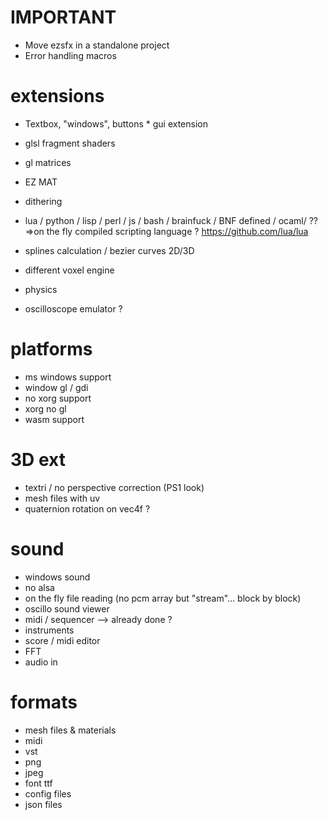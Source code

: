 # IMPORTANT

* Move ezsfx in a standalone project
* Error handling macros

# extensions

* Textbox, "windows", buttons * gui extension

* glsl fragment shaders
* gl matrices
* EZ MAT


* dithering

* lua / python / lisp / perl / js / bash / brainfuck / BNF defined / ocaml/ ??
	=>on the fly compiled scripting language ?
	https://github.com/lua/lua
	

* splines calculation / bezier curves 2D/3D

* different voxel engine

* physics

* oscilloscope emulator ?




# platforms

* ms windows support
* window gl / gdi
* no xorg support
* xorg no gl
* wasm support


# 3D ext

* textri / no perspective correction (PS1 look)
* mesh files with uv
* quaternion rotation on vec4f ?


# sound

* windows sound
* no alsa
* on the fly file reading (no pcm array but "stream"... block by block)
* oscillo sound viewer
* midi / sequencer --> already done ?
* instruments
* score / midi editor
* FFT
* audio in




# formats

* mesh files & materials
* midi
* vst
* png
* jpeg
* font ttf
* config files
* json files







